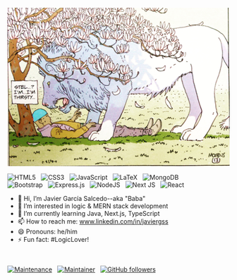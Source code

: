 ![Screenshot](main-image)


![HTML5](https://img.shields.io/badge/html5-%23E34F26.svg?style=for-the-badge&logo=html5&logoColor=white) &nbsp; 	![CSS3](https://img.shields.io/badge/css3-%231572B6.svg?style=for-the-badge&logo=css3&logoColor=white) &nbsp; ![JavaScript](https://img.shields.io/badge/javascript-%23323330.svg?style=for-the-badge&logo=javascript&logoColor=%23F7DF1E) &nbsp; ![LaTeX](https://img.shields.io/badge/latex-%23008080.svg?style=for-the-badge&logo=latex&logoColor=white) &nbsp; ![MongoDB](https://img.shields.io/badge/MongoDB-%234ea94b.svg?style=for-the-badge&logo=mongodb&logoColor=white) &nbsp; <br/> ![Bootstrap](https://img.shields.io/badge/bootstrap-%238511FA.svg?style=for-the-badge&logo=bootstrap&logoColor=white) &nbsp; ![Express.js](https://img.shields.io/badge/express.js-%23404d59.svg?style=for-the-badge&logo=express&logoColor=%2361DAFB) &nbsp; ![NodeJS](https://img.shields.io/badge/node.js-6DA55F?style=for-the-badge&logo=node.js&logoColor=white) &nbsp; ![Next JS](https://img.shields.io/badge/Next-black?style=for-the-badge&logo=next.js&logoColor=white) &nbsp; ![React](https://img.shields.io/badge/react-%2320232a.svg?style=for-the-badge&logo=react&logoColor=%2361DAFB)

- 👋 Hi, I’m Javier García Salcedo--aka "Baba"
- 👀 I’m interested in logic & MERN stack development
- 🌱 I’m currently learning Java, Next.js, TypeScript
- 📫 How to reach me: www.linkedin.com/in/javiergss
- 😄 Pronouns: he/him
- ⚡ Fun fact: #LogicLover!
<br/>

[![Maintenance](https://img.shields.io/badge/Maintained%3F-yes-green.svg)](https://GitHub.com/JavierGSS) &nbsp; [![Maintainer](https://img.shields.io/badge/Maintainer-JavierGSS-blue)](https://www.linkedin.com/in/javiergss) &nbsp; [![GitHub followers](https://img.shields.io/github/followers/JavierGSS.svg?style=social&label=Follow&maxAge=2592000)](https://github.com/JavierGSS?tab=followers)


<!---
JavierGSS/JavierGSS is a ✨ special ✨ repository because its `README.md` (this file) appears on your GitHub profile.
You can click the Preview link to take a look at your changes.
--->
